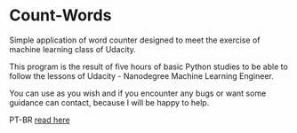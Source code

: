# Count-Words
Simple application of word counter designed to meet the exercise of machine learning class of Udacity.

This program is the result of five hours of basic Python studies to be able to follow the lessons of Udacity - Nanodegree Machine Learning Engineer.

You can use as you wish and if you encounter any bugs or want some guidance can contact, because I will be happy to help.

PT-BR [read here](https://github.com/fabiolenine/Count-Words/blob/master/README-BR.md)
